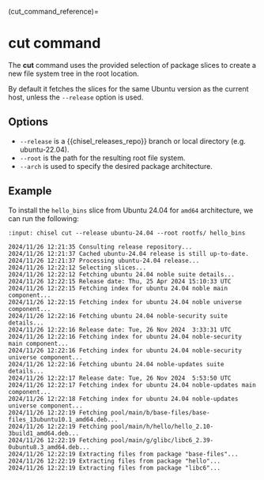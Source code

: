 (cut_command_reference)=
# cut command

The **cut** command uses the provided selection of package slices to create a
new file system tree in the root location.

By default it fetches the slices for the same Ubuntu version as the
current host, unless the `--release` option is used.

## Options

<!-- Start: cut command options -->

- `--release` is a {{chisel_releases_repo}} branch or local directory (e.g. ubuntu-22.04).
- `--root` is the path for the resulting root file system.
- `--arch` is used to specify the desired package architecture.

<!-- End: cut command options -->

## Example

To install the `hello_bins` slice from Ubuntu 24.04 for `amd64` architecture,
we can run the following:

<!-- Start: hello_bins installation -->

```{terminal}
:input: chisel cut --release ubuntu-24.04 --root rootfs/ hello_bins

2024/11/26 12:21:35 Consulting release repository...
2024/11/26 12:21:37 Cached ubuntu-24.04 release is still up-to-date.
2024/11/26 12:21:37 Processing ubuntu-24.04 release...
2024/11/26 12:22:12 Selecting slices...
2024/11/26 12:22:12 Fetching ubuntu 24.04 noble suite details...
2024/11/26 12:22:15 Release date: Thu, 25 Apr 2024 15:10:33 UTC
2024/11/26 12:22:15 Fetching index for ubuntu 24.04 noble main component...
2024/11/26 12:22:15 Fetching index for ubuntu 24.04 noble universe component...
2024/11/26 12:22:16 Fetching ubuntu 24.04 noble-security suite details...
2024/11/26 12:22:16 Release date: Tue, 26 Nov 2024  3:33:31 UTC
2024/11/26 12:22:16 Fetching index for ubuntu 24.04 noble-security main component...
2024/11/26 12:22:16 Fetching index for ubuntu 24.04 noble-security universe component...
2024/11/26 12:22:16 Fetching ubuntu 24.04 noble-updates suite details...
2024/11/26 12:22:17 Release date: Tue, 26 Nov 2024  5:53:50 UTC
2024/11/26 12:22:17 Fetching index for ubuntu 24.04 noble-updates main component...
2024/11/26 12:22:18 Fetching index for ubuntu 24.04 noble-updates universe component...
2024/11/26 12:22:19 Fetching pool/main/b/base-files/base-files_13ubuntu10.1_amd64.deb...
2024/11/26 12:22:19 Fetching pool/main/h/hello/hello_2.10-3build1_amd64.deb...
2024/11/26 12:22:19 Fetching pool/main/g/glibc/libc6_2.39-0ubuntu8.3_amd64.deb...
2024/11/26 12:22:19 Extracting files from package "base-files"...
2024/11/26 12:22:19 Extracting files from package "hello"...
2024/11/26 12:22:19 Extracting files from package "libc6"...
```

<!-- End: hello_bins installation -->
